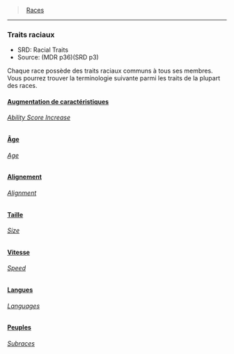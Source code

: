 ﻿---
!GenericItem
Id: races_hd.md#traits-raciaux
ParentLink: races_hd.md#races
Name: Traits raciaux
ParentName: Races
NameLevel: 3
AltName: Racial Traits
Source: (MDR p36)(SRD p3)
Attributes:
  Name: Traits raciaux
  Markdown: >+
    ### <!--Name-->Traits raciaux<!--/Name-->


    - SRD: <!--AltName-->Racial Traits<!--/AltName-->

    - Source: <!--Source-->(MDR p36)(SRD p3)<!--/Source-->


    Chaque race possède des traits raciaux communs à tous ses membres. Vous pourrez trouver la terminologie suivante parmi les traits de la plupart des races.

  AltName: Racial Traits
  Source: (MDR p36)(SRD p3)
AttributesDictionary: >+
  Name: Traits raciaux

  Markdown: >+

    ### <!--Name-->Traits raciaux<!--/Name-->





    - SRD: <!--AltName-->Racial Traits<!--/AltName-->



    - Source: <!--Source-->(MDR p36)(SRD p3)<!--/Source-->





    Chaque race possède des traits raciaux communs à tous ses membres. Vous pourrez trouver la terminologie suivante parmi les traits de la plupart des races.



  AltName: Racial Traits

  Source: (MDR p36)(SRD p3)

---
> [Races](hd_races.md)

---

### Traits raciaux

- SRD: Racial Traits
- Source: (MDR p36)(SRD p3)

Chaque race possède des traits raciaux communs à tous ses membres. Vous pourrez trouver la terminologie suivante parmi les traits de la plupart des races.



#### [Augmentation de caractéristiques](hd_races_augmentation_de_caracteristiques.md)

###### _[Ability Score Increase](hd_races_augmentation_de_caracteristiques.md)_



#### [Âge](hd_races_age.md)

###### _[Age](hd_races_age.md)_



#### [Alignement](hd_races_alignement.md)

###### _[Alignment](hd_races_alignement.md)_



#### [Taille](hd_races_taille.md)

###### _[Size](hd_races_taille.md)_



#### [Vitesse](hd_races_vitesse.md)

###### _[Speed](hd_races_vitesse.md)_



#### [Langues](hd_races_langues.md)

###### _[Languages](hd_races_langues.md)_



#### [Peuples](hd_races_peuples.md)

###### _[Subraces](hd_races_peuples.md)_

